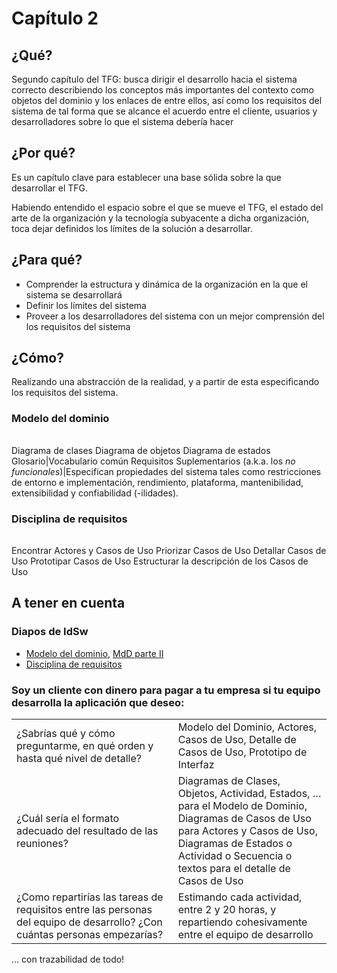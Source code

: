 # Capítulo 2

## ¿Qué?

Segundo capítulo del TFG: busca dirigir el desarrollo hacia el sistema correcto describiendo los conceptos más importantes del contexto como objetos del dominio y los enlaces de entre ellos, así como los requisitos del sistema de tal forma que se alcance el acuerdo entre el cliente, usuarios y desarrolladores sobre lo que el sistema debería hacer

## ¿Por qué?

Es un capítulo clave para establecer una base sólida sobre la que desarrollar el TFG. 

Habiendo entendido el espacio sobre el que se mueve el TFG, el estado del arte de la organización y la tecnología subyacente a dicha organización, toca dejar definidos los límites de la solución a desarrollar.

## ¿Para qué?

- Comprender la estructura y dinámica de la organización en la que el sistema se desarrollará
- Definir los límites del sistema
- Proveer a los desarrolladores del sistema con un mejor comprensión del los requisitos del sistema

## ¿Cómo?

Realizando una abstracción de la realidad, y a partir de esta especificando los requisitos del sistema.

### Modelo del dominio

|||
-|-
Diagrama de clases
Diagrama de objetos
Diagrama de estados
Glosario|Vocabulario común
Requisitos Suplementarios (a.k.a. los *no funcionales*)|Especifican propiedades del sistema tales como restricciones de entorno e implementación, rendimiento, plataforma, mantenibilidad, extensibilidad y confiabilidad (-ilidades).

### Disciplina de requisitos


|||
-|-
Encontrar Actores y Casos de Uso
Priorizar Casos de Uso
Detallar Casos de Uso
Prototipar Casos de Uso
Estructurar la descripción de los Casos de Uso

## A tener en cuenta

### Diapos de IdSw

- [Modelo del dominio](https://docs.google.com/presentation/d/1-jZFHBaBy2K4D3riayN13oaGQG124vJAcgX-B-6IYpY/edit?usp=sharing), [MdD parte II](https://docs.google.com/presentation/d/1TB9XLKyaiJmMGd5clk7iW9Q363hRzRol7QXtb-Jp9eM/edit?usp=sharing) 
- [Disciplina de requisitos](https://docs.google.com/presentation/d/1cUl342eEuz86-FEdmwJoSNqJK-_ushuvSKvj_lr4RrQ/edit?usp=sharing)

### Soy un cliente con dinero para pagar a tu empresa si tu equipo desarrolla la aplicación que deseo:

|||
-|-|
¿Sabrías qué y cómo preguntarme, en qué orden y hasta qué nivel de detalle?|Modelo del Dominio, Actores, Casos de Uso, Detalle de Casos de Uso, Prototipo de Interfaz
¿Cuál sería el formato adecuado del resultado de las reuniones?|Diagramas de Clases, Objetos, Actividad, Estados, …​ para el Modelo de Dominio,<br>Diagramas de Casos de Uso para Actores y Casos de Uso,<br>Diagramas de Estados o Actividad o Secuencia o textos para el detalle de Casos de Uso
¿Como repartirías las tareas de requisitos entre las personas del equipo de desarrollo? ¿Con cuántas personas empezarías?|Estimando cada actividad, entre 2 y 20 horas, y repartiendo cohesivamente entre el equipo de desarrollo


…​ con trazabilidad de todo!